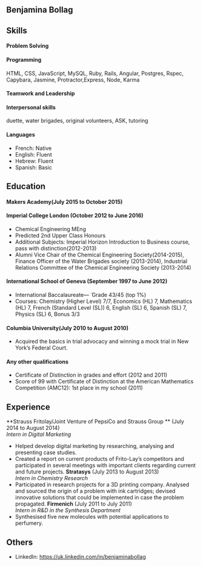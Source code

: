 ## Benjamina Bollag


## Skills

#### Problem Solving

#### Programming
HTML, CSS, JavaScript, MySQL, Ruby, Rails, Angular, Postgres, Rspec, Capybara, Jasmine, Protractor,Express, Node, Karma 
#### Teamwork and Leadership

#### Interpersonal skills
duette, water brigades, original volunteers, ASK, tutoring

#### Languages
- French: Native
- English: Fluent
- Hebrew: Fluent
- Spanish: Basic


## Education

#### Makers Academy(July 2015 to October 2015)


#### Imperial College London (October 2012 to June 2016)

- Chemical Engineering MEng
- Predicted 2nd Upper Class Honours 
- Additional Subjects: Imperial Horizon Introduction to Business course, pass with distinction(2012-2013)
- Alumni Vice Chair of the Chemical Engineering Society(2014-2015), Finance Officer of the Water Brigades society (2013-2014), Industrial Relations Committee of the Chemical Engineering Society (2013-2014)

#### International School of Geneva (September 1997 to June 2012)
- International Baccalaureate— ̈ Grade 43/45 (top 1%) 
- Courses: Chemistry (Higher Level) 7/7, Economics (HL) 7, Mathematics (HL) 7, French (Standard Level (SL)) 6, English (SL) 6, Spanish (SL) 7, Physics (SL) 6, Bonus 3/3

#### Columbia University(July 2010 to August 2010)
- Acquired the basics in trial advocacy and winning a mock trial in New York’s Federal Court.

#### Any other qualifications
-  Certificate of Distinction in grades and effort (2012 and 2011)
- Score of 99 with Certificate of Distinction at the American Mathematics Competition (AMC12): 1st place in my school (2011)


## Experience
**Strauss Fritolay/Joint Venture of PepsiCo and Strauss Group ** (July 2014 to August 2014)    
*Intern in Digital Marketing*  
- Helped develop digital marketing by researching, analysing and presenting case studies.
- Created a report on current products of Frito-Lay’s competitors and participated in several meetings with important clients regarding
current and future projects.
**Stratasys** (July 2013 to August 2013)    
*Intern in Chemistry Research* 
- Participated in research projects for a 3D printing company. Analysed and sourced the origin of a problem with ink cartridges; devised innovative solutions that could be implemented in case the problem propagated. 
**Firmenich** (July 2011 to July 2011)   
*Intern in R&D in the Synthesis Department*
- Synthesised five new molecules with potential applications to perfumery.  

## Others
- LinkedIn: https://uk.linkedin.com/in/benjaminabollag